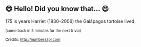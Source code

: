 ## :smile: Hello! Did you know that... :smile:
175 is years Harriet (1830–2006) the Galápagos tortoise lived.

<sup>(come back in 5 minutes for the next trivia)</sup>


<sup>Credits: http://numbersapi.com</sup>

